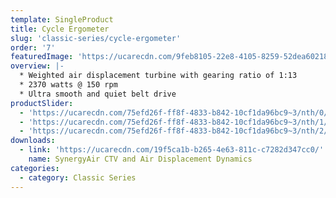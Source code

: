 ```yaml
---
template: SingleProduct
title: Cycle Ergometer
slug: 'classic-series/cycle-ergometer'
order: '7'
featuredImage: 'https://ucarecdn.com/9feb8105-22e8-4105-8259-52dea60218a8/'
overview: |-
  * Weighted air displacement turbine with gearing ratio of 1:13
  * 2370 watts @ 150 rpm
  * Ultra smooth and quiet belt drive
productSlider:
  - 'https://ucarecdn.com/75efd26f-ff8f-4833-b842-10cf1da96bc9~3/nth/0/'
  - 'https://ucarecdn.com/75efd26f-ff8f-4833-b842-10cf1da96bc9~3/nth/1/'
  - 'https://ucarecdn.com/75efd26f-ff8f-4833-b842-10cf1da96bc9~3/nth/2/'
downloads:
  - link: 'https://ucarecdn.com/19f5ca1b-b265-4e63-811c-c7282d347cc0/'
    name: SynergyAir CTV and Air Displacement Dynamics
categories:
  - category: Classic Series
---
```

